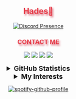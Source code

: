 <h2 align="center" style="color:#e63946;text-shadow: 3px 4px 4px rgba(205, 50, 70, 0.7);">Hades🤠</h2>

<div align="center">

[![Discord Presence](https://lanyard-profile-readme.vercel.app/api/714772292726685737)](https://discord.com/users/714772292726685737)
</div>

<h3 align="center" style="color:#e63946;text-shadow: 3px 4px 4px rgba(205, 50, 70, 0.7);">CONTACT ME</h3>
<p align="center">
<a href="https://www.instagram.com/benfbihades/" target"blank_"><img src="https://img.shields.io/badge/INSTAGRAM%20-DC3175.svg?&style=for-the-badge&logo=instagram&logoColor=white"></a>
<a href="https://discord.com/users/714772292726685737" target"blank_"><img src="https://img.shields.io/badge/discord%20-7289DA.svg?&style=for-the-badge&logo=discord&logoColor=white"></a>
<a href="https://steamcommunity.com/id/fbihades/" target"blank_"><img src="https://img.shields.io/badge/steam%20-171a21.svg?&style=for-the-badge&logo=steam&logoColor=white"></a>
<a href="https://open.spotify.com/user/bgk3g3euxme32okcl7n89pfji?si=bc776797594d4a5a" target"blank_"><img src="https://img.shields.io/badge/Spotify%20-1ed760.svg?&style=for-the-badge&logo=spotify&logoColor=white"></a>

<br>
</p>

<details align="center">
  <summary style="font-weight: bold; font-size: 18px">GitHub Statistics</summary>
<img src="https://github-readme-stats.vercel.app/api?username=tunahankt&show_icons=true&theme=midnight-purple" width="%100" height="150px" alt="stats" />
<img src="https://github-readme-stats.vercel.app/api/top-langs/?username=tunahankt&layout=compact&theme=midnight-purple" width="%100" height="150px" alt="stats" />




<div align="center">

  
  
  [![GitHub Streak](http://github-readme-streak-stats.herokuapp.com?user=tunahankt&theme=midnight-purple&date_format=M%20j%5B%2C%20Y%5D)](https://git.io/streak-stats)

  
  
  
  <div/>

</details>

<details align="center">
  <summary style="font-weight: bold; font-size: 18px">My Interests</summary>
 <code><img height="30" src="https://raw.githubusercontent.com/github/explore/80688e429a7d4ef2fca1e82350fe8e3517d3494d/topics/javascript/javascript.png"></code>
   <code><img height="30" src="https://raw.githubusercontent.com/github/explore/80688e429a7d4ef2fca1e82350fe8e3517d3494d/topics/python/python.png"></code>
   <code><img height="30" src="https://raw.githubusercontent.com/github/explore/80688e429a7d4ef2fca1e82350fe8e3517d3494d/topics/html/html.png"></code>
</code>
</details>

<div align="center">



[![spotify-github-profile](https://spotify-github-profile.vercel.app/api/view?uid=bgk3g3euxme32okcl7n89pfji&cover_image=true&theme=novatorem&bar_color=ee00ff&bar_color_cover=false)](https://spotify-github-profile.vercel.app/api/view?uid=bgk3g3euxme32okcl7n89pfji&redirect=true)
  
  
  
  <div/>
